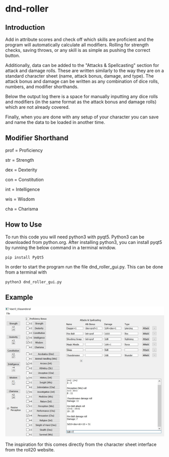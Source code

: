 # dnd-roller
## Introduction
Add in attribute scores and check off which skills are proficient and the program will automatically calculate all modifiers. Rolling for strength checks, saving throws, or any skill is as simple as pushing the correct button.

Additionally, data can be added to the "Attacks & Spellcasting" section for attack and damage rolls. These are written similarly to the way they are on a standard character sheet (name, attack bonus, damage, and type). The attack bonus and damage can be written as any combination of dice rolls, numbers, and modifier shorthands.

Below the output log there is a space for manually inputting any dice rolls and modifiers (in the same format as the attack bonus and damage rolls) which are not already covered.

Finally, when you are done with any setup of your character you can save and name the data to be loaded in another time.

## Modifier Shorthand

prof = Proficiency

str = Strength

dex = Dexterity

con = Constitution

int = Intelligence

wis = Wisdom

cha = Charisma

## How to Use
To run this code you will need python3 with pyqt5. Python3 can be downloaded from python.org. After installing python3, you can install pyqt5 by running the below command in a terminal window.

```
pip install PyQt5
```

In order to start the program run the file dnd_roller_gui.py. This can be done from a terminal with

```
python3 dnd_roller_gui.py
```

## Example

<img src="Example/Vaeril.jpg" alt="Picture of an example character in use with the program." width="600"/>

The inspiration for this comes directly from the character sheet interface from the roll20 website.
